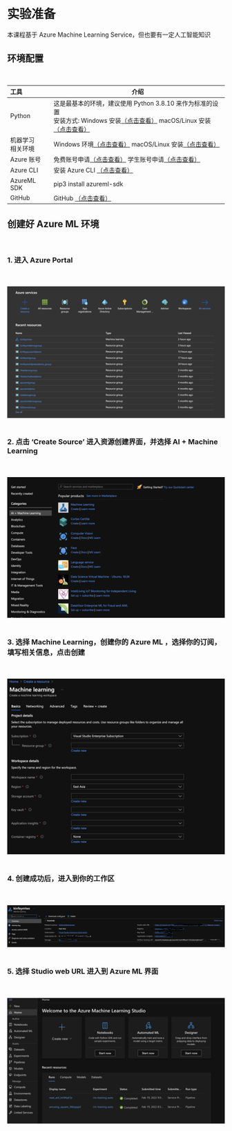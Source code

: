# **实验准备**


本课程基于 Azure Machine Learning Service，但也要有一定人工智能知识




## **环境配置**
<br/>

| 工具    | 介绍 | 
| :---        |    :----:   |        
| Python     | <div style="text-align:left">这是最基本的环境，建议使用 Python 3.8.10 来作为标准的设置<br/> 安装方式: Windows 安装<a href="https://github.com/kinfey/HandsOnLab/blob/main/MLNetLab/docs/00_Install.pdf">（点击查看）</a>   macOS/Linux 安装<a href="https://github.com/kinfey/HandsOnLab/blob/main/MLNetLab/docs/00_Linux_WSL_MacOS_Install_Python.pdf">（点击查看）</a>  </div>    | 
| 机器学习<br/>相关环境   | <div style="text-align:left"> Windows 环境<a href="https://blog.csdn.net/kinfey/article/details/120614677">（点击查看）</a>  macOS/Linux 安装<a href="https://blog.csdn.net/kinfey/article/details/117635067">（点击查看）</a>  </div>    | 
| Azure 账号   | <div style="text-align:left">免费账号申请<a href="https://azure.com/free">（点击查看）</a>  学生账号申请<a href="https://aka.ms/studentgetazure">（点击查看）</a>  </div>    | 
| Azure CLI    | <div style="text-align:left"> 安装 Azure CLI <a href="https://docs.microsoft.com/zh-cn/cli/azure/install-azure-cli">（点击查看）</a>    </div>    | 
| AzureML SDK   | <div style="text-align:left">pip3 install azureml-sdk </div>    | 
| GitHub   | <div style="text-align:left">GitHub <a href="https://github.com/">（点击查看）   | 



## **创建好 Azure ML 环境**
<br/>


### **1. 进入 Azure Portal**
<br/><br/>
<img src="./img/01/00.png"/><br/><br/>


### **2. 点击 ‘Create Source’ 进入资源创建界面，并选择 AI + Machine Learning**
<br/><br/>
<img src="./img/01/001.png"/>
<br/><br/>


### **3. 选择 Machine Learning，创建你的 Azure ML ，选择你的订阅，填写相关信息，点击创建**

<br/><br/>
<img src="./img/01/02.png"/>
<br/><br/>

### **4. 创建成功后，进入到你的工作区**


<br/><br/>
<img src="./img/01/03.png"/>
<br/><br/>

### **5. 选择 Studio web URL 进入到 Azure ML 界面**


<br/><br/>
<img src="./img/01/04.png"/>
<br/><br/>






